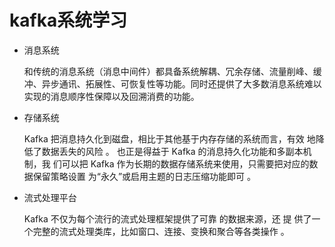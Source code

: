 # kafka系统学习

* 消息系统

  和传统的消息系统（消息中间件）都具备系统解耦、冗余存储、流量削峰、缓冲、异步通讯、拓展性、可恢复性等功能。同时还提供了大多数消息系统难以实现的消息顺序性保障以及回溯消费的功能。

* 存储系统

  Kafka 把消息持久化到磁盘，相比于其他基于内存存储的系统而言，有效 地降低了数据丢失的风险 。 也正是得益于 Kafka 的消息持久化功能和多副本机制，我 们可以把 Kafka 作为长期的数据存储系统来使用，只需要把对应的数据保留策略设置 为“永久”或启用主题的日志压缩功能即可 。

  

* 流式处理平台

  Kafka 不仅为每个流行的流式处理框架提供了可靠 的数据来源，还 提 供了一个完整的流式处理类库，比如窗口、连接、变换和聚合等各类操作 。

